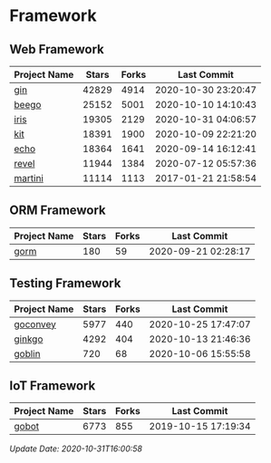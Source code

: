 # Framework

## Web Framework
| Project Name | Stars | Forks | Last Commit |
| ------------ | ----- | ----- | ----------- |
| [gin](https://github.com/gin-gonic/gin) | 42829 | 4914 | 2020-10-30 23:20:47 |
| [beego](https://github.com/astaxie/beego) | 25152 | 5001 | 2020-10-10 14:10:43 |
| [iris](https://github.com/kataras/iris) | 19305 | 2129 | 2020-10-31 04:06:57 |
| [kit](https://github.com/go-kit/kit) | 18391 | 1900 | 2020-10-09 22:21:20 |
| [echo](https://github.com/labstack/echo) | 18364 | 1641 | 2020-09-14 16:12:41 |
| [revel](https://github.com/revel/revel) | 11944 | 1384 | 2020-07-12 05:57:36 |
| [martini](https://github.com/go-martini/martini) | 11114 | 1113 | 2017-01-21 21:58:54 |

## ORM Framework
| Project Name | Stars | Forks | Last Commit |
| ------------ | ----- | ----- | ----------- |
| [gorm](https://github.com/jinzhu/gorm) | 180 | 59 | 2020-09-21 02:28:17 |

## Testing Framework
| Project Name | Stars | Forks | Last Commit |
| ------------ | ----- | ----- | ----------- |
| [goconvey](https://github.com/smartystreets/goconvey) | 5977 | 440 | 2020-10-25 17:47:07 |
| [ginkgo](https://github.com/onsi/ginkgo) | 4292 | 404 | 2020-10-13 21:46:36 |
| [goblin](https://github.com/franela/goblin) | 720 | 68 | 2020-10-06 15:55:58 |

## IoT Framework
| Project Name | Stars | Forks | Last Commit |
| ------------ | ----- | ----- | ----------- |
| [gobot](https://github.com/hybridgroup/gobot) | 6773 | 855 | 2019-10-15 17:19:34 |

*Update Date: 2020-10-31T16:00:58*